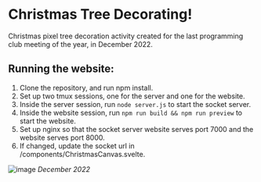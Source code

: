 # Christmas Tree Decorating!
Christmas pixel tree decoration activity created for the last programming club meeting of the year, in December 2022.

## Running the website:
1. Clone the repository, and run npm install.
2. Set up two tmux sessions, one for the server and one for the website.
3. Inside the server session, run `node server.js` to start the socket server.
4. Inside the website session, run `npm run build && npm run preview` to start the website.
5. Set up nginx so that the socket server website serves port 7000 and the website serves port 8000.
6. If changed, update the socket url in /components/ChristmasCanvas.svelte.


![image](https://user-images.githubusercontent.com/68029599/208048490-2ba0caee-59a8-4af5-9664-9371dcb936c8.png)
*December 2022*
